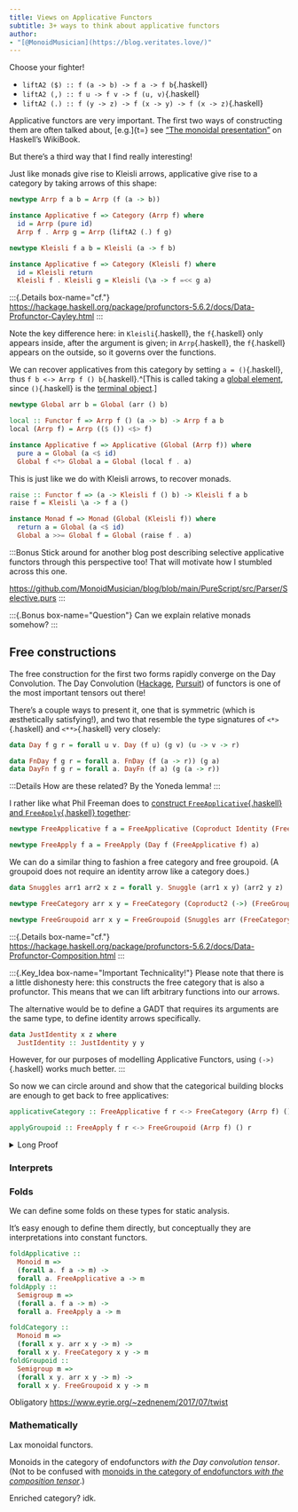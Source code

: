 ```yaml
---
title: Views on Applicative Functors
subtitle: 3+ ways to think about applicative functors
author:
- "[@MonoidMusician](https://blog.veritates.love/)"
---
```


Choose your fighter!

- `liftA2 ($) :: f (a -> b) -> f a -> f b`{.haskell}
- `liftA2 (,) :: f u -> f v -> f (u, v)`{.haskell}
- `liftA2 (.) :: f (y -> z) -> f (x -> y) -> f (x -> z)`{.haskell}

Applicative functors are very important.
The first two ways of constructing them are often talked about, [e.g.]{t=} see [“The monoidal presentation”](https://en.wikibooks.org/wiki/Haskell/Applicative_functors#The_monoidal_presentation) on Haskellʼs WikiBook.

But thereʼs a third way that I find really interesting!

Just like monads give rise to Kleisli arrows, applicative give rise to a category by taking arrows of this shape:

```haskell
newtype Arrp f a b = Arrp (f (a -> b))

instance Applicative f => Category (Arrp f) where
  id = Arrp (pure id)
  Arrp f . Arrp g = Arrp (liftA2 (.) f g)

newtype Kleisli f a b = Kleisli (a -> f b)

instance Applicative f => Category (Kleisli f) where
  id = Kleisli return
  Kleisli f . Kleisli g = Kleisli (\a -> f =<< g a)
```

:::{.Details box-name="cf."}
https://hackage.haskell.org/package/profunctors-5.6.2/docs/Data-Profunctor-Cayley.html
:::

Note the key difference here: in `Kleisli`{.haskell}, the `f`{.haskell} only appears inside, after the argument is given; in `Arrp`{.haskell}, the `f`{.haskell} appears on the outside, so it governs over the functions.

We can recover applicatives from this category by setting `a = ()`{.haskell}, thus `f b <-> Arrp f () b`{.haskell}.^[This is called taking a [global element](https://ncatlab.org/nlab/show/global+element), since `()`{.haskell} is the [terminal object](https://ncatlab.org/nlab/show/terminal+object).]

```haskell
newtype Global arr b = Global (arr () b)

local :: Functor f => Arrp f () (a -> b) -> Arrp f a b
local (Arrp f) = Arrp (($ ()) <$> f)

instance Applicative f => Applicative (Global (Arrp f)) where
  pure a = Global (a <$ id)
  Global f <*> Global a = Global (local f . a)
```

This is just like we do with Kleisli arrows, to recover monads.

```haskell
raise :: Functor f => (a -> Kleisli f () b) -> Kleisli f a b
raise f = Kleisli \a -> f a ()

instance Monad f => Monad (Global (Kleisli f)) where
  return a = Global (a <$ id)
  Global a >>= Global f = Global (raise f . a)
```

:::Bonus
Stick around for another blog post describing selective applicative functors through this perspective too!
That will motivate how I stumbled across this one.

https://github.com/MonoidMusician/blog/blob/main/PureScript/src/Parser/Selective.purs
:::

:::{.Bonus box-name="Question"}
Can we explain relative monads somehow?
:::

## Free constructions

The free construction for the first two forms rapidly converge on the Day Convolution.
The Day Convolution ([Hackage](https://hackage.haskell.org/package/kan-extensions-5.2.5/docs/Data-Functor-Day.html#t:Day), [Pursuit](https://pursuit.purescript.org/packages/purescript-day/10.0.1/docs/Data.Functor.Day#t:Day)) of functors is one of the most important tensors out there!

Thereʼs a couple ways to present it, one that is symmetric (which is æsthetically satisfying!), and two that resemble the type signatures of `<*>`{.haskell} and `<**>`{.haskell} very closely:

```haskell
data Day f g r = forall u v. Day (f u) (g v) (u -> v -> r)

data FnDay f g r = forall a. FnDay (f (a -> r)) (g a)
data DayFn f g r = forall a. DayFn (f a) (g (a -> r))
```

:::Details
How are these related?
By the Yoneda lemma!
:::

I rather like what Phil Freeman does to [construct `FreeApplicative`{.haskell} and `FreeApply`{.haskell} together](https://blog.functorial.com/posts/2017-07-01-FreeAp-Is-A-Comonad.html):
```haskell
newtype FreeApplicative f a = FreeApplicative (Coproduct Identity (FreeApply f) a)

newtype FreeApply f a = FreeApply (Day f (FreeApplicative f) a)
```

We can do a similar thing to fashion a free category and free groupoid.
(A groupoid does not require an identity arrow like a category does.)

```haskell
data Snuggles arr1 arr2 x z = forall y. Snuggle (arr1 x y) (arr2 y z)

newtype FreeCategory arr x y = FreeCategory (Coproduct2 (->) (FreeGroupoid arr) x y)

newtype FreeGroupoid arr x y = FreeGroupoid (Snuggles arr (FreeCategory arr) x y)
```

:::{.Details box-name="cf."}
https://hackage.haskell.org/package/profunctors-5.6.2/docs/Data-Profunctor-Composition.html
:::

:::{.Key_Idea box-name="Important Technicality!"}
Please note that there is a little dishonesty here: this constructs the free category that is also a profunctor.
This means that we can lift arbitrary functions into our arrows.

The alternative would be to define a GADT that requires its arguments are the same type, to define identity arrows specifically.

```haskell
data JustIdentity x z where
  JustIdentity :: JustIdentity y y
```

However, for our purposes of modelling Applicative Functors, using `(->)`{.haskell} works much better.
:::

So now we can circle around and show that the categorical building blocks are enough to get back to free applicatives:

```haskell
applicativeCategory :: FreeApplicative f r <-> FreeCategory (Arrp f) () r

applyGroupoid :: FreeApply f r <-> FreeGroupoid (Arrp f) () r
```

<details class="Details">

<summary>Long Proof</summary>

… two hours of pain later&nbsp;…

(yes I did just make up my own syntax for isomorphisms)

```haskell
-- We are going to show that `Arrrp f ()` is naturally isomorphic to
-- `FreeApplicative f`.
type Arrrp f = FreeCategory (Arrp f)

-- We need two small isomorphisms off the bat, since we will be dealing with
-- functions out of the unit type
trivial1 :: Identity r <-> (->) () r
Identity r <=> \() -> r

trivial2 :: f r <-> Arrp f () r
fr <=> Arrp fur
  where
  fr =(isomap (r <=> \() -> r))= fur

-- The isomorphism we want, via case analysis
applicativeCategory :: FreeApplicative f r <-> Arrrp f () r
-- The first case is trivial
Inl ir <=> Inl2 ur
  where
  ir =(trivial1)= ur
-- The second case we will defer to the next isomorphism
Inr anApply <=> Inr2 aCompose
  where
  anApply =(applyGroupoid)= aCompose

-- The isomorphism for the corresponding non-empty structures
applyGroupoid :: FreeApply f r <-> FreeGroupoid (Arrp f) () r
-- We use DayFn to make it slightly easier for ourselves (since the proof that
-- DayFn and Day are equal is tricky)
DayFn f g <=> Snuggles arr brr
  where
  -- Both DayFn and Snuggles introduce an exitential type variable; I call it χ
  -- and in this case we can take the same value for it on both sides
  (f :: f χ) <-> (arr :: Arrp f () χ)
  f =(trivial2)= arr
  (g :: FreeApplicative f (χ -> r)) <-> (brr :: Arrrp f χ r)
  g =(applicativeCategoryFn)= brr

-- This is a very important (and stronger) isomorphism we need to show by
-- composition of the main isomorphism with another helper
applicativeCategoryFn :: FreeApplicative f (i -> r) <-> Arrrp f i r
applicativeCategoryFn = applicativeCategory <<< categoryFn

-- The isomorphism we need to finish it off: the fact that we can take out
-- a function from the output side of the morphism.
categoryFn :: Arrrp f () (i -> r) <-> Arrrp f i r
-- It is very hard to write it down as a single isomorphism, so we have to
-- write down each direction and prove that they are inverses
categoryFn-> arrrp = lmap (\i -> (i, ())) (second' arrrp)
categoryFn<- arrrp = lmap (\() -> id) (closed arrrp)

-- Proof that categoryFn-> (categoryFn<- arrrp) = arrrp:
  lmap (\i -> (i, ())) (second' (lmap (\() -> id) (closed arrrp)))
  -- second' over lmap
= lmap (\i -> (i, ())) (lmap (second' \() -> id) (second' (closed arrrp)))
  -- second' for functions
= lmap (\i -> (i, ())) (lmap (\(i, ()) -> (i, id)) second' (closed arrrp))
  -- lmap composition
= lmap ((\i -> (i, ())) >>> (\(i, ()) -> (i, id))) >>> second' (closed arrrp)
  -- >>> for functions
= lmap (\i -> (i, id)) (second' (closed arrrp))
  -- trust me :3
= arrrp

-- Proof that categoryFn<- (categoryFn-> arrrp) = arrrp:
  lmap (\() -> id) (closed (lmap (\i -> (i, ())) (second' arrrp)))
  -- closed over lmap
= lmap (\() -> id) (lmap (closed \i -> (i, ())) (closed (second' arrrp)))
  -- closed for functions
= lmap (\() -> id) (lmap (\g -> \j -> (g j, ())) (closed (second' arrrp)))
  -- lmap composition
= lmap ((\() -> id) >>> (\g -> \j -> (g j, ()))) (closed (second' arrrp)))
  -- >>> for functions
= lmap ((\() -> \j -> (j, ()))) (closed (second' arrrp))
  -- trust me :3
= arrrp

instance Strong arr => Strong (FreeCategory arr) where
  first' (Inl2 fn) = Inl2 (first' fn)
  first' (Inr2 (Snuggles arr continue)) =
    Inr2 (Snuggles (first' arr) (first' continue))
  second' (Inl2 fn) = Inl2 (second' fn)
  second' (Inr2 (Snuggles arr continue)) =
    Inr2 (Snuggles (second' arr) (second' continue))

instance Closed arr => Closed (FreeCategory arr) where
  closed (Inl2 fn) = Inl2 (closed fn)
  closed (Inr2 (Snuggles arr continue)) =
    Inr2 (Snuggles (closed arr) (closed continue))

instance Functor f => Strong (Arrp f) where
  first' (Arrp f) = Arrp (first' <$> f)
  second' (Arrp f) = Arrp (second' <$> f)

instance Functor f => Closed (Arrp f) where
  first' (Arrp f) = Arrp (closed <$> f)
```

<!--

-- Here's a way of writing out the details, though:
-- The first case is literally trivial
Inl2 uχr <=> Inl2 χr
  where
  uχr <=> \() -> χr
-- Here's where we have to stop relying on isomorphisms: the problem is that
-- we need to choose different existential variables going each direction
Inr2 (Snuggles urr vrr) <=> Inr2 (Snuggles arr brr)
  where
  -- In this obligation we need to tuple in the input, to preserve it until
  -- we can apply it at the output
  (urr :: Arrrp f () χ) -> (arr :: Arrrp f i (i, χ))
  keep urr |=> arr
  (vrr :: Arrrp f χ (i -> r)) -> (brr :: Arrrp f (i, χ) r)
  delayedApply vrr |=> brr

  -- In this obligation we
  (urr :: Arrrp f () (i -> χ)) <- (arr :: Arrrp f i χ)
  urr <=| defer arr
  (vrr :: Arrrp f (i -> χ) (i -> r)) <- (brr :: Arrrp f χ r)
  vrr <=| closed brr

keep :: Arrrp f () r -> Arrrp f i (i, r)
keep arrrp = Inl2 (\i -> (i, ())) >>> second' arrrp

delayedApply :: Arrrp f s (i -> r) -> Arrrp f (i, s) r
delayedApply arrrp = second' arrrp >>> Inl2 (\(i, ir) -> ir i)

defer :: Arrrp f i r -> Arrrp f () (i -> r)
defer arrrp = Inl2 (\() -> \i -> i) >>> closed arrrp

-->

</details>

### Interprets

### Folds

We can define some folds on these types for static analysis.

Itʼs easy enough to define them directly, but conceptually they are interpretations into constant functors.

```haskell
foldApplicative ::
  Monoid m =>
  (forall a. f a -> m) ->
  forall a. FreeApplicative a -> m
foldApply ::
  Semigroup m =>
  (forall a. f a -> m) ->
  forall a. FreeApply a -> m

foldCategory ::
  Monoid m =>
  (forall x y. arr x y -> m) ->
  forall x y. FreeCategory x y -> m
foldGroupoid ::
  Semigroup m =>
  (forall x y. arr x y -> m) ->
  forall x y. FreeGroupoid x y -> m
```

Obligatory https://www.eyrie.org/~zednenem/2017/07/twist

### Mathematically

Lax monoidal functors.

Monoids in the category of endofunctors *with the Day convolution tensor*.
(Not to be confused with [monoids in the category of endofunctors *with the composition tensor*](https://stackoverflow.com/questions/3870088/a-monad-is-just-a-monoid-in-the-category-of-endofunctors-whats-the-problem).)

Enriched category? idk.
